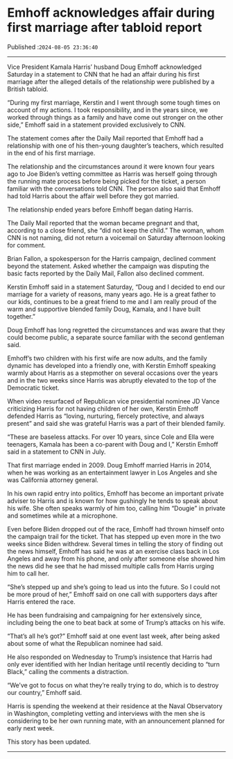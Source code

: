 # Emhoff acknowledges affair during first marriage after tabloid report

Published :`2024-08-05 23:36:40`

---

Vice President Kamala Harris’ husband Doug Emhoff acknowledged Saturday in a statement to CNN that he had an affair during his first marriage after the alleged details of the relationship were published by a British tabloid.

“During my first marriage, Kerstin and I went through some tough times on account of my actions. I took responsibility, and in the years since, we worked through things as a family and have come out stronger on the other side,” Emhoff said in a statement provided exclusively to CNN.

The statement comes after the Daily Mail reported that Emhoff had a relationship with one of his then-young daughter’s teachers, which resulted in the end of his first marriage.

The relationship and the circumstances around it were known four years ago to Joe Biden’s vetting committee as Harris was herself going through the running mate process before being picked for the ticket, a person familiar with the conversations told CNN. The person also said that Emhoff had told Harris about the affair well before they got married.

The relationship ended years before Emhoff began dating Harris.

The Daily Mail reported that the woman became pregnant and that, according to a close friend, she “did not keep the child.” The woman, whom CNN is not naming, did not return a voicemail on Saturday afternoon looking for comment.

Brian Fallon, a spokesperson for the Harris campaign, declined comment beyond the statement. Asked whether the campaign was disputing the basic facts reported by the Daily Mail, Fallon also declined comment.

Kerstin Emhoff said in a statement Saturday, “Doug and I decided to end our marriage for a variety of reasons, many years ago. He is a great father to our kids, continues to be a great friend to me and I am really proud of the warm and supportive blended family Doug, Kamala, and I have built together.”

Doug Emhoff has long regretted the circumstances and was aware that they could become public, a separate source familiar with the second gentleman said.

Emhoff’s two children with his first wife are now adults, and the family dynamic has developed into a friendly one, with Kerstin Emhoff speaking warmly about Harris as a stepmother on several occasions over the years and in the two weeks since Harris was abruptly elevated to the top of the Democratic ticket.

When video resurfaced of Republican vice presidential nominee JD Vance criticizing Harris for not having children of her own, Kerstin Emhoff defended Harris as “loving, nurturing, fiercely protective, and always present” and said she was grateful Harris was a part of their blended family.

“These are baseless attacks. For over 10 years, since Cole and Ella were teenagers, Kamala has been a co-parent with Doug and I,” Kerstin Emhoff said in a statement to CNN in July.

That first marriage ended in 2009. Doug Emhoff married Harris in 2014, when he was working as an entertainment lawyer in Los Angeles and she was California attorney general.

In his own rapid entry into politics, Emhoff has become an important private adviser to Harris and is known for how gushingly he tends to speak about his wife. She often speaks warmly of him too, calling him “Dougie” in private and sometimes while at a microphone.

Even before Biden dropped out of the race, Emhoff had thrown himself onto the campaign trail for the ticket. That has stepped up even more in the two weeks since Biden withdrew. Several times in telling the story of finding out the news himself, Emhoff has said he was at an exercise class back in Los Angeles and away from his phone, and only after someone else showed him the news did he see that he had missed multiple calls from Harris urging him to call her.

“She’s stepped up and she’s going to lead us into the future. So I could not be more proud of her,” Emhoff said on one call with supporters days after Harris entered the race.

He has been fundraising and campaigning for her extensively since, including being the one to beat back at some of Trump’s attacks on his wife.

“That’s all he’s got?” Emhoff said at one event last week, after being asked about some of what the Republican nominee had said.

He also responded on Wednesday to Trump’s insistence that Harris had only ever identified with her Indian heritage until recently deciding to “turn Black,” calling the comments a distraction.

“We’ve got to focus on what they’re really trying to do, which is to destroy our country,” Emhoff said.

Harris is spending the weekend at their residence at the Naval Observatory in Washington, completing vetting and interviews with the men she is considering to be her own running mate, with an announcement planned for early next week.

This story has been updated.

---

